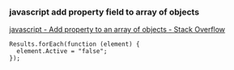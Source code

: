 ###  javascript add property field to array of objects


[javascript - Add property to an array of objects - Stack Overflow](https://stackoverflow.com/questions/38922998/add-property-to-an-array-of-objects "javascript - Add property to an array of objects - Stack Overflow")


 

```
Results.forEach(function (element) {
  element.Active = "false";
});
```
